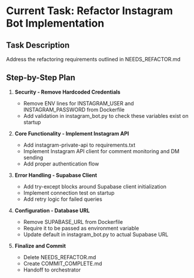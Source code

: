 # Current Task: Refactor Instagram Bot Implementation

## Task Description
Address the refactoring requirements outlined in NEEDS_REFACTOR.md

## Step-by-Step Plan

1. **Security - Remove Hardcoded Credentials**
   - Remove ENV lines for INSTAGRAM_USER and INSTAGRAM_PASSWORD from Dockerfile
   - Add validation in instagram_bot.py to check these variables exist on startup

2. **Core Functionality - Implement Instagram API**
   - Add instagram-private-api to requirements.txt
   - Implement Instagram API client for comment monitoring and DM sending
   - Add proper authentication flow

3. **Error Handling - Supabase Client**
   - Add try-except blocks around Supabase client initialization
   - Implement connection test on startup
   - Add retry logic for failed queries

4. **Configuration - Database URL**
   - Remove SUPABASE_URL from Dockerfile
   - Require it to be passed as environment variable
   - Update default in instagram_bot.py to actual Supabase URL

5. **Finalize and Commit**
   - Delete NEEDS_REFACTOR.md
   - Create COMMIT_COMPLETE.md
   - Handoff to orchestrator